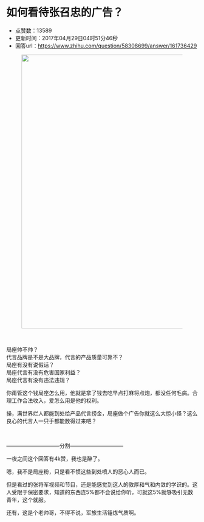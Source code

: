 # 如何看待张召忠的广告？
- 点赞数：13589
- 更新时间：2017年04月29日04时51分46秒
- 回答url：https://www.zhihu.com/question/58308699/answer/161736429
<body>
 <figure>
  <img data-rawwidth="720" data-rawheight="200" src="https://picx.zhimg.com/50/v2-7ed3302cc125512d62097d7a81007c50_720w.jpg?source=1940ef5c" data-original-token="v2-7ed3302cc125512d62097d7a81007c50" class="origin_image zh-lightbox-thumb" width="720" data-original="https://picx.zhimg.com/v2-7ed3302cc125512d62097d7a81007c50_r.jpg?source=1940ef5c">
 </figure>
 <br>
 <p data-pid="mrwjKJ7O">局座帅不帅？<br>
  代言品牌是不是大品牌，代言的产品质量可靠不？<br>
  局座有没有说假话？<br>
  局座代言有没有危害国家利益？<br>
  局座代言有没有违法违规？</p>
 <p data-pid="4lzS1z01">你甭管这个钱局座怎么用，他就是拿了钱去吃早点打麻将点炮，都没任何毛病。合理工作合法收入，爱怎么用是他的权利。</p>
 <p data-pid="tw_4SGwZ">操，满世界烂人都能到处给产品代言捞金，局座做个广告你就这么大惊小怪？这么良心的代言人一只手都能数得过来吧？<br></p>
 <br>
 <p data-pid="HBZS3V0R">——————————分割——————————</p>
 <p data-pid="WyO4lSqp">一夜之间这个回答有4k赞，我也是醉了。</p>
 <p data-pid="6FCxazb0">嗯，我不是局座粉，只是看不惯这些到处喷人的恶心人而已。</p>
 <p data-pid="o-xK5Nsf">但是看过的张将军视频和节目，还是能感觉到这人的敦厚和气和内敛的学识的。这人受限于保密要求，知道的东西连5%都不会说给你听，可就这5%就够吸引无数青年，这个就服。</p>
 <p data-pid="X3F1b-uT">还有，这是个老帅哥，不得不说，军旅生活锤炼气质啊。</p>
</body>